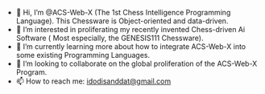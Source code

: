 - 👋 Hi, I’m @ACS-Web-X (The 1st Chess Intelligence Programming Language). This Chessware is Object-oriented and data-driven.
- 👀 I’m interested in proliferating my recently invented Chess-driven Ai Software ( Most especially, the GENESIS111 Chessware).
- 🌱 I’m currently learning more about how to integrate ACS-Web-X into some existing Programming Languages.
- 💞️ I’m looking to collaborate on the global proliferation of the ACS-Web-X Program.
- 📫 How to reach me: idodisanddat@gmail.com
